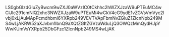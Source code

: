 LS0gbGlzdGluZyBwcm9wZXJ0aWVzIC0tCkhhc2hWZXJzaW9uPTEuMC4wClJlc291cmNlQ2xhc3NWZXJzaW9uPTEuMi4wCkV4cG9ydE1vZGVsVmVyc2lvbj0xLjAuMApPcmdhbml6YXRpb249VEVTVApFbmNvZGluZ1ZlcnNpb249MS4wLjAKRW52aXJvbm1lbnQ9aXQtZGItZGVzaWduLjQ3OWQzMmQydHJpYWwKUmVsYXRpb25DbGFzc1ZlcnNpb249MS4wLjAK